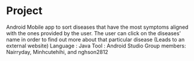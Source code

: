 # Project
Android Mobile app to sort diseases that have the most symptoms aligned with the ones provided by the user. 
The user can click on the diseases' name in order to find out more about that particular disease (Leads to an external website)
Language : Java
Tool : Android Studio
Group members: Nairryday, Minhcutehihi, and nghson2812
